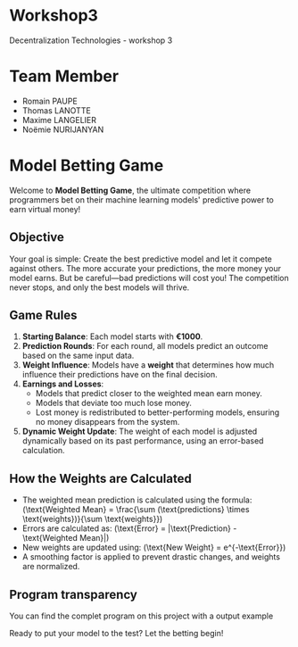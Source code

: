 # Workshop3
Decentralization Technologies - workshop 3

# Team Member
- Romain PAUPE
- Thomas LANOTTE
- Maxime LANGELIER
- Noëmie NURIJANYAN

# Model Betting Game

Welcome to **Model Betting Game**, the ultimate competition where programmers bet on their machine learning models' predictive power to earn virtual money!

## Objective

Your goal is simple: Create the best predictive model and let it compete against others. The more accurate your predictions, the more money your model earns. But be careful—bad predictions will cost you! The competition never stops, and only the best models will thrive.

## Game Rules

1. **Starting Balance**: Each model starts with **€1000**.
2. **Prediction Rounds**: For each round, all models predict an outcome based on the same input data.
3. **Weight Influence**: Models have a **weight** that determines how much influence their predictions have on the final decision.
4. **Earnings and Losses**:
   - Models that predict closer to the weighted mean earn money.
   - Models that deviate too much lose money.
   - Lost money is redistributed to better-performing models, ensuring no money disappears from the system.
5. **Dynamic Weight Update**: The weight of each model is adjusted dynamically based on its past performance, using an error-based calculation.

## How the Weights are Calculated

- The weighted mean prediction is calculated using the formula:
  \(\text{Weighted Mean} = \frac{\sum (\text{predictions} \times \text{weights})}{\sum \text{weights}}\)
- Errors are calculated as:
  \(\text{Error} = |\text{Prediction} - \text{Weighted Mean}|\)
- New weights are updated using:
  \(\text{New Weight} = e^{-\text{Error}}\)
- A smoothing factor is applied to prevent drastic changes, and weights are normalized.

## Program transparency

You can find the complet program on this project with a output example


Ready to put your model to the test? Let the betting begin! 

